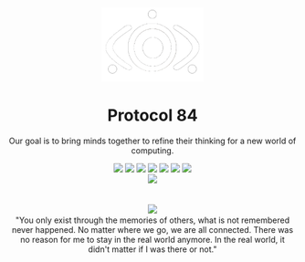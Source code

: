 <div align="center">
  <img src="logo-1.png" width=180">
  <h1>Protocol 84</h1>
  <p>Our goal is to bring minds together to refine their thinking for a new world of computing.</p>
</div>

<div align="center">
  <img src="https://readme-components.vercel.app/api?component=logo&logo=c&text=false&fill=black&textfill=white&">
  <img src="https://readme-components.vercel.app/api?component=logo&logo=cplusplus&text=false&fill=black&textfill=white&">
  <img src="https://readme-components.vercel.app/api?component=logo&logo=vim&text=false&fill=black&textfill=white&">
  <img src="https://readme-components.vercel.app/api?component=logo&logo=neovim&text=false&fill=black&textfill=white&">
  <img src="https://readme-components.vercel.app/api?component=logo&logo=qt&text=false&fill=black&textfill=white&">
  <img src="https://readme-components.vercel.app/api?component=logo&logo=webassembly&text=false&fill=black&textfill=white&">
  <img src="https://readme-components.vercel.app/api?component=logo&logo=linux&text=false&fill=black&textfill=white&">
</div>

<div align="center">
  <img src="https://github-readme-stats.vercel.app/api/top-langs?username=kardashev-0x&show_icons=true&include_all_commits=true&count_private=true&theme=apprentice&hide_border=true&bg_color=0D1117&layout=compact"/>
</div>
<br>
<br>
<div align="center">
    <img src="https://i0.wp.com/drunkenanimeblog.com/wp-content/uploads/2017/07/1473031501_lain.gif" width="400">
<br>
  "You only exist through the memories of others, what is not remembered never happened. No matter where we go, we are all connected. There was no reason for me to stay in the real world anymore. In the real world, it didn't matter if I was there or not."
</div>
